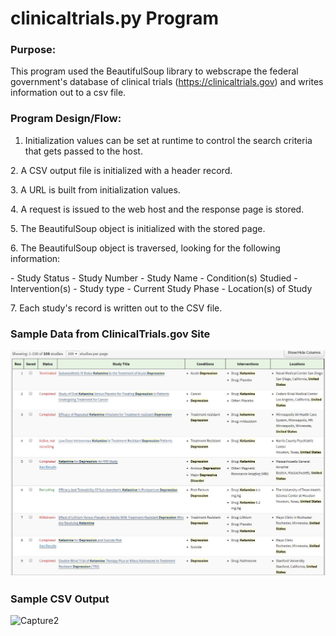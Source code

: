 # clinicaltrials.py Program

### Purpose:
This program used the BeautifulSoup library to webscrape the federal government's database of clinical trials (https://clinicaltrials.gov) and writes information out to a csv file.

### Program Design/Flow:
1. Initialization values can be set at runtime to control the search criteria that gets passed to the host.
<p>
2. A CSV output file is initialized with a header record.
<p>
3. A URL is built from initialization values.
<p>
4. A request is issued to the web host and the response page is stored.
<p>
5. The BeautifulSoup object is initialized with the stored page.
<p>
6. The BeautifulSoup object is traversed, looking for the following information:
<p>
	- Study Status
	- Study Number
	- Study Name
	- Condition(s) Studied
	- Intervention(s)
	- Study type
	- Current Study Phase
	- Location(s) of Study
<p>
7. Each study's record is written out to the CSV file.

### Sample Data from ClinicalTrials.gov Site

![Capture1](https://github.com/lan33-ccac/DAT-129/blob/master/WebScraping/ScreenCapture1.JPG)

### Sample CSV Output

![Capture2](https://github.com/lan33-ccac/DAT-129/blob/master/WebsScraping/ScreenCapture2.JPG)
 